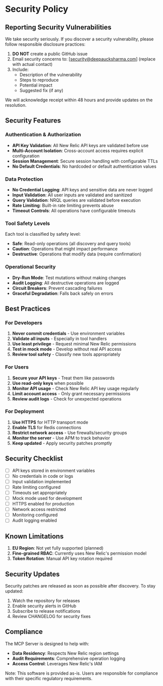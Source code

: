 # Security Policy

## Reporting Security Vulnerabilities

We take security seriously. If you discover a security vulnerability, please follow responsible disclosure practices:

1. **DO NOT** create a public GitHub issue
2. Email security concerns to: [security@deepaucksharma.com] (replace with actual contact)
3. Include:
   - Description of the vulnerability
   - Steps to reproduce
   - Potential impact
   - Suggested fix (if any)

We will acknowledge receipt within 48 hours and provide updates on the resolution.

## Security Features

### Authentication & Authorization
- **API Key Validation**: All New Relic API keys are validated before use
- **Multi-Account Isolation**: Cross-account access requires explicit configuration
- **Session Management**: Secure session handling with configurable TTLs
- **No Default Credentials**: No hardcoded or default authentication values

### Data Protection
- **No Credential Logging**: API keys and sensitive data are never logged
- **Input Validation**: All user inputs are validated and sanitized
- **Query Validation**: NRQL queries are validated before execution
- **Rate Limiting**: Built-in rate limiting prevents abuse
- **Timeout Controls**: All operations have configurable timeouts

### Tool Safety Levels
Each tool is classified by safety level:
- **Safe**: Read-only operations (all discovery and query tools)
- **Caution**: Operations that might impact performance
- **Destructive**: Operations that modify data (require confirmation)

### Operational Security
- **Dry-Run Mode**: Test mutations without making changes
- **Audit Logging**: All destructive operations are logged
- **Circuit Breakers**: Prevent cascading failures
- **Graceful Degradation**: Falls back safely on errors

## Best Practices

### For Developers
1. **Never commit credentials** - Use environment variables
2. **Validate all inputs** - Especially in tool handlers
3. **Use least privilege** - Request minimal New Relic permissions
4. **Test in mock mode** - Develop without real API access
5. **Review tool safety** - Classify new tools appropriately

### For Users
1. **Secure your API keys** - Treat them like passwords
2. **Use read-only keys** when possible
3. **Monitor API usage** - Check New Relic API key usage regularly
4. **Limit account access** - Only grant necessary permissions
5. **Review audit logs** - Check for unexpected operations

### For Deployment
1. **Use HTTPS** for HTTP transport mode
2. **Enable TLS** for Redis connections
3. **Restrict network access** - Use firewalls/security groups
4. **Monitor the server** - Use APM to track behavior
5. **Keep updated** - Apply security patches promptly

## Security Checklist

- [ ] API keys stored in environment variables
- [ ] No credentials in code or logs
- [ ] Input validation implemented
- [ ] Rate limiting configured
- [ ] Timeouts set appropriately
- [ ] Mock mode used for development
- [ ] HTTPS enabled for production
- [ ] Network access restricted
- [ ] Monitoring configured
- [ ] Audit logging enabled

## Known Limitations

1. **EU Region**: Not yet fully supported (planned)
2. **Fine-grained RBAC**: Currently uses New Relic's permission model
3. **Token Rotation**: Manual API key rotation required

## Security Updates

Security patches are released as soon as possible after discovery. To stay updated:

1. Watch the repository for releases
2. Enable security alerts in GitHub
3. Subscribe to release notifications
4. Review CHANGELOG for security fixes

## Compliance

The MCP Server is designed to help with:
- **Data Residency**: Respects New Relic region settings
- **Audit Requirements**: Comprehensive operation logging
- **Access Control**: Leverages New Relic's IAM

Note: This software is provided as-is. Users are responsible for compliance with their specific regulatory requirements.